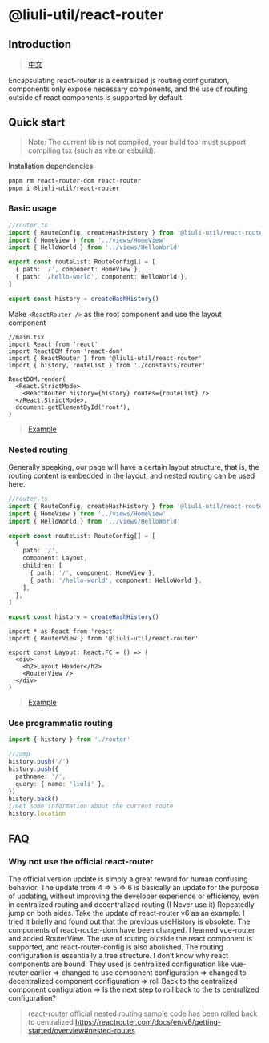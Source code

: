 # @liuli-util/react-router

## Introduction

> [中文](https://github.com/rxliuli/liuli-tools/tree/master/libs/react-router/README.zh-CN.md)

Encapsulating react-router is a centralized js routing configuration, components only expose necessary components, and the use of routing outside of react components is supported by default.

## Quick start

> Note: The current lib is not compiled, your build tool must support compiling tsx (such as vite or esbuild).

Installation dependencies

```sh
pnpm rm react-router-dom react-router
pnpm i @liuli-util/react-router
```

### Basic usage

```ts
//router.ts
import { RouteConfig, createHashHistory } from '@liuli-util/react-router'
import { HomeView } from '../views/HomeView'
import { HelloWorld } from '../views/HelloWorld'

export const routeList: RouteConfig[] = [
  { path: '/', component: HomeView },
  { path: '/hello-world', component: HelloWorld },
]

export const history = createHashHistory()
```

Make `<ReactRouter />` as the root component and use the layout component

```tsx
//main.tsx
import React from 'react'
import ReactDOM from 'react-dom'
import { ReactRouter } from '@liuli-util/react-router'
import { history, routeList } from './constants/router'

ReactDOM.render(
  <React.StrictMode>
    <ReactRouter history={history} routes={routeList} />
  </React.StrictMode>,
  document.getElementById('root'),
)
```

> [Example](https://github.com/rxliuli/liuli-tools/tree/master/examples/react-router-basic-example)

### Nested routing

Generally speaking, our page will have a certain layout structure, that is, the routing content is embedded in the layout, and nested routing can be used here.

```ts
//router.ts
import { RouteConfig, createHashHistory } from '@liuli-util/react-router'
import { HomeView } from '../views/HomeView'
import { HelloWorld } from '../views/HelloWorld'

export const routeList: RouteConfig[] = [
  {
    path: '/',
    component: Layout,
    children: [
      { path: '/', component: HomeView },
      { path: '/hello-world', component: HelloWorld },
    ],
  },
]

export const history = createHashHistory()
```

```tsx
import * as React from 'react'
import { RouterView } from '@liuli-util/react-router'

export const Layout: React.FC = () => (
  <div>
    <h2>Layout Header</h2>
    <RouterView />
  </div>
)
```

> [Example](https://github.com/rxliuli/liuli-tools/tree/master/examples/react-router-nest-example)

### Use programmatic routing

```ts
import { history } from './router'

//Jump
history.push('/')
history.push({
  pathname: '/',
  query: { name: 'liuli' },
})
history.back()
//Get some information about the current route
history.location
```

## FAQ

### Why not use the official react-router

The official version update is simply a great reward for human confusing behavior. The update from 4 => 5 => 6 is basically an update for the purpose of updating, without improving the developer experience or efficiency, even in centralized routing and decentralized routing (I Never use it) Repeatedly jump on both sides. Take the update of react-router v6 as an example. I tried it briefly and found out that the previous useHistory is obsolete. The components of react-router-dom have been changed. I learned vue-router and added RouterView. The use of routing outside the react component is supported, and react-router-config is also abolished.
The routing configuration is essentially a tree structure. I don’t know why react components are bound. They used js centralized configuration like vue-router earlier => changed to use component configuration => changed to decentralized component configuration => roll Back to the centralized component configuration => Is the next step to roll back to the ts centralized configuration?

> react-router official nested routing sample code has been rolled back to centralized
> https://reactrouter.com/docs/en/v6/getting-started/overview#nested-routes
